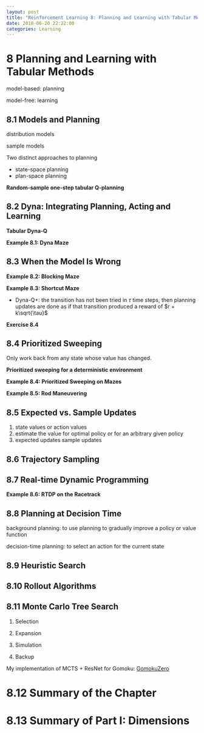 ```yaml
---
layout: post
title: "Reinforcement Learning 8: Planning and Learning with Tabular Methods"
date: 2018-06-20 22:22:00
categories: Learning
---
```


# 8 Planning and Learning with Tabular Methods

model-based: planning

model-free: learning

## 8.1 Models and Planning

distribution models

sample models

Two distinct approaches to planning
  * state-space planning
  * plan-space planning

**Random-sample one-step tabular Q-planning**

## 8.2 Dyna: Integrating Planning, Acting and Learning

**Tabular Dyna-Q**

**Example 8.1: Dyna Maze**

## 8.3 When the Model Is Wrong

**Example 8.2: Blocking Maze**

**Example 8.3: Shortcut Maze**
  * Dyna-Q+: the transition has not been tried in $\tau$ time steps, then planning updates are done as if that transition produced a reward of $r + k\sqrt{\tau}$

**Exercise 8.4**

## 8.4 Prioritized Sweeping

Only work back from any state whose value has changed.

**Prioritized sweeping for a deterministic environment**

**Example 8.4: Prioritized Sweeping on Mazes**

**Example 8.5: Rod Maneuvering**

## 8.5 Expected vs. Sample Updates

1. state values or action values
2. estimate the value for optimal policy or for an arbitrary given policy
3. expected updates sample updates

## 8.6 Trajectory Sampling

## 8.7 Real-time Dynamic Programming

**Example 8.6: RTDP on the Racetrack**

## 8.8 Planning at Decision Time

background planning: to use planning to gradually improve a policy or value function

decision-time planning: to select an action for the current state

## 8.9 Heuristic Search

## 8.10 Rollout Algorithms

## 8.11 Monte Carlo Tree Search

1. Selection

2. Expansion

3. Simulation

4. Backup

My implementation of MCTS + ResNet for Gomoku: [GomokuZero](https://github.com/FiveEyes/GomokuZero)

# 8.12 Summary of the Chapter

# 8.13 Summary of Part I: Dimensions


